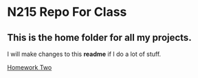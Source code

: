 # N215 Repo For Class

## This is the home folder for all my projects.

I will make changes to this **readme** if I do a lot of stuff.

[Homework Two](https://fatyoshi.github.io/215-repo/travelfy-hero/)
